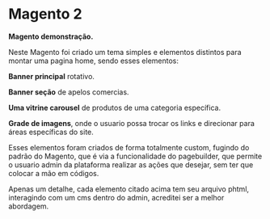 # Magento 2
**Magento demonstração.**

Neste Magento foi criado um tema simples e elementos distintos para montar uma pagina home, sendo esses elementos:

**Banner principal** rotativo.

**Banner seção** de apelos comercias.

**Uma vitrine carousel** de produtos de uma categoria específica.

**Grade de imagens**, onde o usuario possa trocar os links e direcionar para áreas específicas do site.

Esses elementos foram criados de forma totalmente custom, fugindo do padrão do Magento, que é via a funcionalidade do pagebuilder, que permite o usuario admin da plataforma realizar as ações que desejar, sem ter que colocar a mão em códigos.

Apenas um detalhe, cada elemento citado acima tem seu arquivo phtml, interagindo com um cms dentro do admin, acreditei ser a melhor abordagem.


